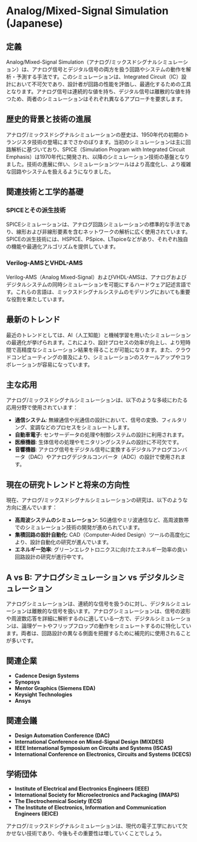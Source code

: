 # Analog/Mixed-Signal Simulation (Japanese)

## 定義

Analog/Mixed-Signal Simulation（アナログ/ミックスドシグナルシミュレーション）は、アナログ信号とデジタル信号の両方を扱う回路やシステムの動作を解析・予測する手法です。このシミュレーションは、Integrated Circuit（IC）設計において不可欠であり、設計者が回路の性能を評価し、最適化するための工具となります。アナログ信号は連続的な値を持ち、デジタル信号は離散的な値を持つため、両者のシミュレーションはそれぞれ異なるアプローチを要求します。

## 歴史的背景と技術の進展

アナログ/ミックスドシグナルシミュレーションの歴史は、1950年代の初期のトランジスタ技術の登場にまでさかのぼります。当初のシミュレーションは主に回路解析に基づいており、SPICE（Simulation Program with Integrated Circuit Emphasis）は1970年代に開発され、以降のシミュレーション技術の基盤となりました。技術の進展に伴い、シミュレーションツールはより高度化し、より複雑な回路やシステムを扱えるようになりました。

## 関連技術と工学的基礎

### SPICEとその派生技術

SPICEシミュレーションは、アナログ回路シミュレーションの標準的な手法であり、線形および非線形要素を含むネットワークの解析に広く使用されています。SPICEの派生技術には、HSPICE、PSpice、LTspiceなどがあり、それぞれ独自の機能や最適化アルゴリズムを提供しています。

### Verilog-AMSとVHDL-AMS

Verilog-AMS（Analog Mixed-Signal）およびVHDL-AMSは、アナログおよびデジタルシステムの同時シミュレーションを可能にするハードウェア記述言語です。これらの言語は、ミックスドシグナルシステムのモデリングにおいても重要な役割を果たしています。

## 最新のトレンド

最近のトレンドとしては、AI（人工知能）と機械学習を用いたシミュレーションの最適化が挙げられます。これにより、設計プロセスの効率が向上し、より短時間で高精度なシミュレーション結果を得ることが可能になります。また、クラウドコンピューティングの普及により、シミュレーションのスケールアップやコラボレーションが容易になっています。

## 主な応用

アナログ/ミックスドシグナルシミュレーションは、以下のような多岐にわたる応用分野で使用されています：

- **通信システム**: 無線通信や光通信の設計において、信号の変換、フィルタリング、変調などのプロセスをシミュレートします。
- **自動車電子**: センサーデータの処理や制御システムの設計に利用されます。
- **医療機器**: 生体信号の処理やモニタリングシステムの設計に不可欠です。
- **音響機器**: アナログ信号をデジタル信号に変換するデジタルアナログコンバータ（DAC）やアナログデジタルコンバータ（ADC）の設計で使用されます。

## 現在の研究トレンドと将来の方向性

現在、アナログ/ミックスドシグナルシミュレーションの研究は、以下のような方向に進んでいます：

- **高周波システムのシミュレーション**: 5G通信やミリ波通信など、高周波数帯でのシミュレーション技術の開発が進められています。
- **集積回路の設計自動化**: CAD（Computer-Aided Design）ツールの高度化により、設計自動化の研究が進んでいます。
- **エネルギー効率**: グリーンエレクトロニクスに向けたエネルギー効率の良い回路設計の研究が進行中です。

## A vs B: アナログシミュレーション vs デジタルシミュレーション

アナログシミュレーションは、連続的な信号を扱うのに対し、デジタルシミュレーションは離散的な信号を扱います。アナログシミュレーションは、信号の波形や周波数応答を詳細に解析するのに適している一方で、デジタルシミュレーションは、論理ゲートやフリップフロップの動作をシミュレートするのに特化しています。両者は、回路設計の異なる側面を把握するために補完的に使用されることが多いです。

## 関連企業

- **Cadence Design Systems**
- **Synopsys**
- **Mentor Graphics (Siemens EDA)**
- **Keysight Technologies**
- **Ansys**

## 関連会議

- **Design Automation Conference (DAC)**
- **International Conference on Mixed-Signal Design (MIXDES)**
- **IEEE International Symposium on Circuits and Systems (ISCAS)**
- **International Conference on Electronics, Circuits and Systems (ICECS)**

## 学術団体

- **Institute of Electrical and Electronics Engineers (IEEE)**
- **International Society for Microelectronics and Packaging (IMAPS)**
- **The Electrochemical Society (ECS)**
- **The Institute of Electronics, Information and Communication Engineers (IEICE)**

アナログ/ミックスドシグナルシミュレーションは、現代の電子工学において欠かせない技術であり、今後もその重要性は増していくことでしょう。
